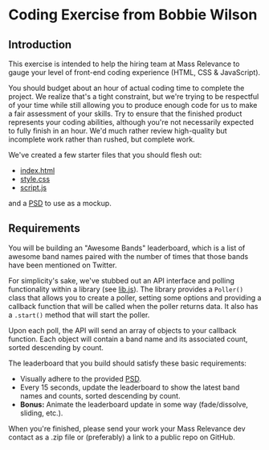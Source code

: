 # Coding Exercise from Bobbie Wilson

## Introduction

This exercise is intended to help the hiring team at Mass Relevance to gauge your level of front-end coding experience (HTML, CSS & JavaScript).

You should budget about an hour of actual coding time to complete the project. We realize that's a tight constraint, but we're trying to be respectful of your time while still allowing you to produce enough code for us to make a fair assessment of your skills. Try to ensure that the finished product represents your coding abilities, although you're not necessarily expected to fully finish in an hour. We'd much rather review high-quality but incomplete work rather than rushed, but complete work.

We've created a few starter files that you should flesh out:

* [index.html](index.html)
* [style.css](css/style.css)
* [script.js](js/script.js)

and a [PSD](AwesomeBands.psd) to use as a mockup.

## Requirements

You will be building an "Awesome Bands" leaderboard, which is a list of awesome band names paired with the number of times that those bands have been mentioned on Twitter.

For simplicity's sake, we've stubbed out an API interface and polling functionality within a library (see [lib.js](js/lib.js)). The library provides a `Poller()` class that allows you to create a poller, setting some options and providing a callback function that will be called when the poller returns data. It also has a `.start()` method that will start the poller.

Upon each poll, the API will send an array of objects to your callback function. Each object will contain a band name and its associated count, sorted descending by count.

The leaderboard that you build should satisfy these basic requirements:

* Visually adhere to the provided [PSD](AwesomeBands.psd).
* Every 15 seconds, update the leaderboard to show the latest band names and counts, sorted descending by count.
* **Bonus:** Animate the leaderboard update in some way (fade/dissolve, sliding, etc.).

When you're finished, please send your work your Mass Relevance dev contact as a .zip file or (preferably) a link to a public repo on GitHub.